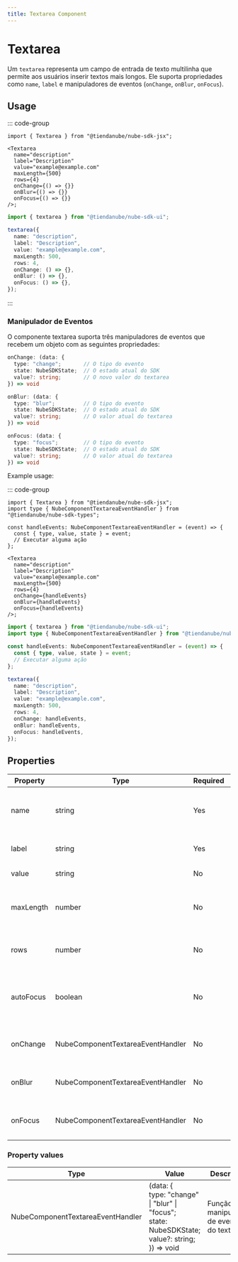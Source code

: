 ```yaml
---
title: Textarea Component
---
```


# Textarea

Um `textarea` representa um campo de entrada de texto multilinha que permite aos usuários inserir textos mais longos.
Ele suporta propriedades como `name`, `label` e manipuladores de eventos (`onChange`, `onBlur`, `onFocus`).

## Usage

::: code-group

```tsx [JSX]
import { Textarea } from "@tiendanube/nube-sdk-jsx";

<Textarea
  name="description"
  label="Description"
  value="example@example.com"
  maxLength={500}
  rows={4}
  onChange={() => {}}
  onBlur={() => {}}
  onFocus={() => {}}
/>;
```

```typescript [Declarative]
import { textarea } from "@tiendanube/nube-sdk-ui";

textarea({
  name: "description",
  label: "Description",
  value: "example@example.com",
  maxLength: 500,
  rows: 4,
  onChange: () => {},
  onBlur: () => {},
  onFocus: () => {},
});
```

:::

### Manipulador de Eventos

O componente textarea suporta três manipuladores de eventos que recebem um objeto com as seguintes propriedades:

```typescript
onChange: (data: {
  type: "change";       // O tipo do evento
  state: NubeSDKState;  // O estado atual do SDK
  value?: string;       // O novo valor do textarea
}) => void

onBlur: (data: {
  type: "blur";         // O tipo do evento
  state: NubeSDKState;  // O estado atual do SDK
  value?: string;       // O valor atual do textarea
}) => void

onFocus: (data: {
  type: "focus";        // O tipo do evento
  state: NubeSDKState;  // O estado atual do SDK
  value?: string;       // O valor atual do textarea
}) => void
```

Example usage:

::: code-group

```tsx [JSX]
import { Textarea } from "@tiendanube/nube-sdk-jsx";
import type { NubeComponentTextareaEventHandler } from "@tiendanube/nube-sdk-types";

const handleEvents: NubeComponentTextareaEventHandler = (event) => {
  const { type, value, state } = event;
  // Executar alguma ação
};

<Textarea
  name="description"
  label="Description"
  value="example@example.com"
  maxLength={500}
  rows={4}
  onChange={handleEvents}
  onBlur={handleEvents}
  onFocus={handleEvents}
/>;
```

```typescript [Declarative]
import { textarea } from "@tiendanube/nube-sdk-ui";
import type { NubeComponentTextareaEventHandler } from "@tiendanube/nube-sdk-types";

const handleEvents: NubeComponentTextareaEventHandler = (event) => {
  const { type, value, state } = event;
  // Executar alguma ação
};

textarea({
  name: "description",
  label: "Description",
  value: "example@example.com",
  maxLength: 500,
  rows: 4,
  onChange: handleEvents,
  onBlur: handleEvents,
  onFocus: handleEvents,
});
```

## Properties

| Property  | Type                              | Required | Description                                                            |
| --------- | --------------------------------- | -------- | -----------------------------------------------------------------------|
| name      | string                            | Yes      | O nome do textarea, usado para identificá-lo em formulários.           |
| label     | string                            | Yes      | O texto do rótulo exibido acima do textarea.                           |
| value     | string                            | No       | O valor atual do textarea.                                             |
| maxLength | number                            | No       | O número máximo de caracteres permitidos no textarea.                  |
| rows      | number                            | No       | O número de linhas de texto visíveis no textarea.                      |
| autoFocus | boolean                           | No       | Se o textarea deve receber foco automaticamente quando montado.        |
| onChange  | NubeComponentTextareaEventHandler | No       | Função chamada quando o valor do textarea muda.                        |
| onBlur    | NubeComponentTextareaEventHandler | No       | Função chamada quando o textarea perde o foco.                         |
| onFocus   | NubeComponentTextareaEventHandler | No       | Função chamada quando o textarea recebe foco.                          |

### Property values

| Type                              | Value                                                                                                         | Description                              |
| --------------------------------- | ------------------------------------------------------------------------------------------------------------- | ---------------------------------------- |
| NubeComponentTextareaEventHandler | (data: {<br/>type: "change" \| "blur" \| "focus";<br/>state: NubeSDKState;<br/>value?: string;<br/>}) => void | Função manipuladora de eventos do textarea. |